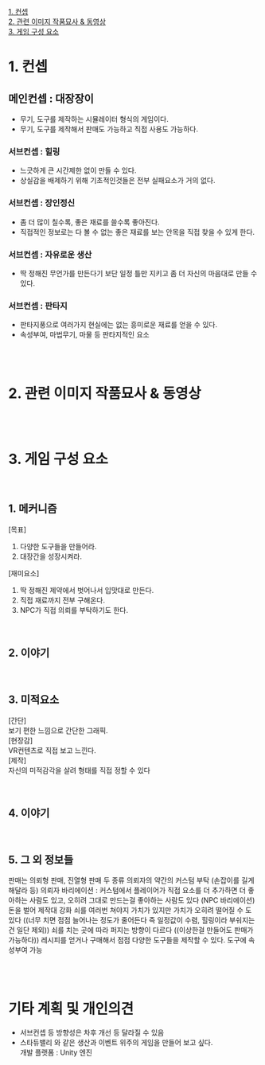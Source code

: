 [1. 컨셉](#1-컨셉)  
[2. 관련 이미지 작품묘사 & 동영상](#2-관련-이미지-작품묘사)  
[3. 게임 구성 요소](#3-게임-구성-요소)

# 1. 컨셉

## 메인컨셉 : 대장장이
- 무기, 도구를 제작하는 시뮬레이터 형식의 게임이다.
- 무기, 도구를 제작해서 판매도 가능하고 직접 사용도 가능하다.

### 서브컨셉 : 힐링
- 느긋하게 큰 시간제한 없이 만들 수 있다.
- 상실감을 배제하기 위해 기초적인것들은 전부 실패요소가 거의 없다.

### 서브컨셉 : 장인정신
- 좀 더 많이 칠수록, 좋은 재료를 쓸수록 좋아진다.
- 직접적인 정보로는 다 볼 수 없는 좋은 재료를 보는 안목을 직접 찾을 수 있게 한다.

### 서브컨셉 : 자유로운 생산
- 딱 정해진 무언가를 만든다기 보단 일정 틀만 지키고 좀 더 자신의 마음대로 만들 수 있다.

### 서브컨셉 : 판타지
- 판타지풍으로 여러가지 현실에는 없는 흥미로운 재료를 얻을 수 있다.
- 속성부여, 마법무기, 마물 등 판타지적인 요소

<br><br>

# 2. 관련 이미지 작품묘사 & 동영상
<br><br>

# 3. 게임 구성 요소

<br>

## 1. 메커니즘

[목표]  
1. 다양한 도구들을 만들어라.
2. 대장간을 성장시켜라.

[재미요소]  
1. 딱 정해진 제약에서 벗어나서 입맛대로 만든다.
2. 직접 재료까지 전부 구해온다.
3. NPC가 직접 의뢰를 부탁하기도 한다.

<br>

## 2. 이야기


<br>

## 3. 미적요소

[간단]  
보기 편한 느낌으로 간단한 그래픽.  
[현장감]  
VR컨텐츠로 직접 보고 느낀다.  
[제작]  
자신의 미적감각을 살려 형태를 직접 정할 수 있다

<br>

## 4. 이야기


<br>

## 5. 그 외 정보들
판매는 의뢰형 판매, 진열형 판매 두 종류
의뢰자의 약간의 커스텀 부탁 (손잡이를 길게 해달라 등)
의뢰자 바리에이션 : 커스텀에서 플레이어가 직접 요소를 더 추가하면 더 좋아하는 사람도 있고, 오히려 그대로 만드는걸 좋아하는 사람도 있다 (NPC 바리에이션)
돈을 벌어 제작대 강화
쇠를 여러번 쳐야지 가치가 있지만 가치가 오히려 떨어질 수 도 있다 ((너무 치면 점점 늘어나는 정도가 줄어든다 즉 일정값이 수렴, 힐링이라 부숴지는건 일단 제외))
쇠를 치는 곳에 따라 퍼지는 방향이 다르다
((이상한걸 만들어도 판매가 가능하다))
레시피를 얻거나 구매해서 점점 다양한 도구들을 제작할 수 있다.
도구에 속성부여 가능

<br><br>

# 기타 계획 및 개인의견
- 서브컨셉 등 방향성은 차후 개선 등 달라질 수 있음  
- 스타듀밸리 와 같은 생산과 이벤트 위주의 게임을 만들어 보고 싶다.  
개발 플랫폼 : Unity 엔진


